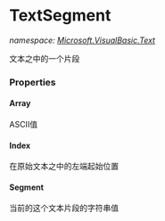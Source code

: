 ﻿
# TextSegment
_namespace: [Microsoft.VisualBasic.Text](N-Microsoft.VisualBasic.Text.md)_

文本之中的一个片段



### Properties

#### Array
ASCII值
#### Index
在原始文本之中的左端起始位置
#### Segment
当前的这个文本片段的字符串值

